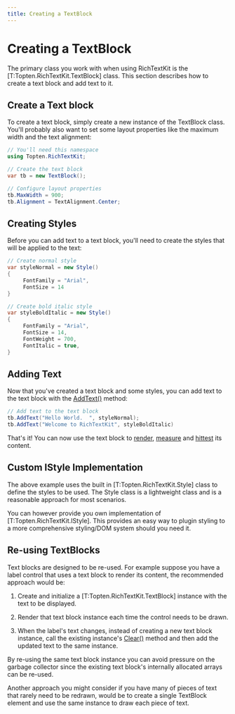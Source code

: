 ```yaml
---
title: Creating a TextBlock
---
```


# Creating a TextBlock

The primary class  you work with when using RichTextKit is the [T:Topten.RichTextKit.TextBlock] class.  This section describes how to create a text block and add text to it.

## Create a Text block

To create a text block, simply create a new instance of the TextBlock class.  You'll 
probably also want to set some layout properties like the maximum width and the text alignment:

```csharp
// You'll need this namespace
using Topten.RichTextKit;

// Create the text block
var tb = new TextBlock();

// Configure layout properties
tb.MaxWidth = 900;
tb.Alignment = TextAlignment.Center;
```

## Creating Styles

Before you can add text to a text block, you'll need to create the styles
that will be applied to the text:

```csharp
// Create normal style
var styleNormal = new Style() 
{
     FontFamily = "Arial", 
     FontSize = 14
}

// Create bold italic style
var styleBoldItalic = new Style() 
{
     FontFamily = "Arial", 
     FontSize = 14,
     FontWeight = 700,
     FontItalic = true,
}
```

## Adding Text

Now that you've created a text block and some styles, you can add text to the 
text block with the [AddText()](./ref/Topten.RichTextKit.TextBlock.AddText) method:

```csharp
// Add text to the text block
tb.AddText("Hello World.  ", styleNormal);
tb.AddText("Welcome to RichTextKit", styleBoldItalic)
```

That's it!  You can now use the text block to [render](rendering), [measure](measuring) and [hittest](hittesting) its content.


## Custom IStyle Implementation

The above example uses the built in [T:Topten.RichTextKit.Style] class to define the styles to be 
used.  The Style class is a lightweight class and is a reasonable approach for 
most scenarios.

You can however provide you own implementation of [T:Topten.RichTextKit.IStyle].  This 
provides an easy way to plugin styling to a more comprehensive styling/DOM system should 
you need it.

 
## Re-using TextBlocks

Text blocks are designed to be re-used.  For example suppose you have a label control
that uses a text block to render its content, the recommended approach would be:

1. Create and initialize a [T:Topten.RichTextKit.TextBlock] instance with the text to be displayed.

2. Render that text block instance each time the control needs to be drawn.

3. When the label's text changes, instead of creating a new text block instance, 
   call the existing instance's [Clear()](./ref/Topten.RichTextKit.TextBlock.Clear) method 
   and then add the updated text to the same instance.

By re-using the same text block instance you can avoid pressure on the garbage collector
since the existing text block's internally allocated arrays can be re-used.

Another approach you might consider if you have many of pieces of text that rarely need
to be redrawn, would be to create a single TextBlock element and use the same instance
to draw each piece of text.


